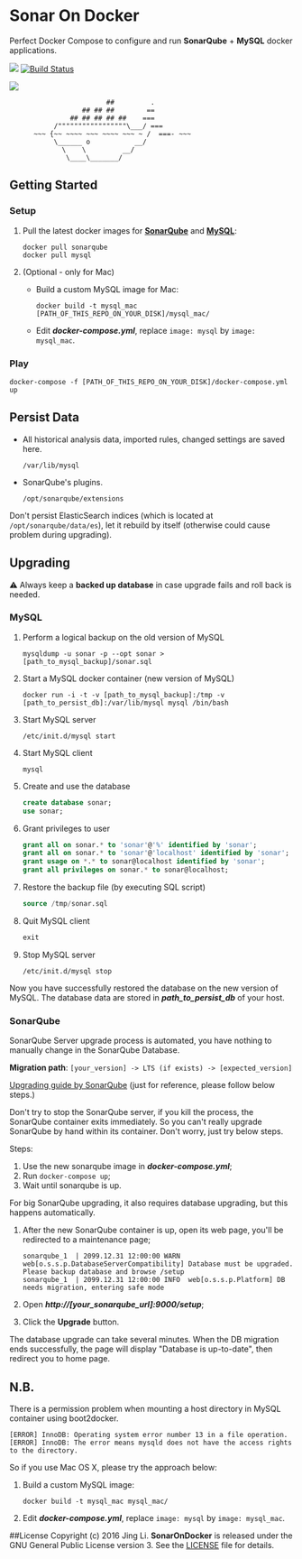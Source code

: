 # Sonar On Docker

Perfect Docker Compose to configure and run **SonarQube** + **MySQL** docker applications.

[![](https://img.shields.io/badge/Docker%20Hub-info-blue.svg)](https://hub.docker.com/r/thyrlian/sonar/)
[![Build Status](https://travis-ci.org/thyrlian/SonarOnDocker.svg?branch=master)](https://travis-ci.org/thyrlian/SonarOnDocker)

<img src="https://github.com/thyrlian/SonarOnDocker/blob/master/Banner.png">

```
                        ##         .
                  ## ## ##        ==
               ## ## ## ## ##    ===
           /"""""""""""""""""\___/ ===
      ~~~ {~~ ~~~~ ~~~ ~~~~ ~~~ ~ /  ===- ~~~
           \______ o           __/
             \    \         __/
              \____\_______/
```

## Getting Started

### Setup

1. Pull the latest docker images for [**SonarQube**](https://hub.docker.com/_/sonarqube/) and [**MySQL**](https://hub.docker.com/_/mysql/):

    ```console
    docker pull sonarqube
    docker pull mysql
    ```

2. (Optional - only for Mac)

    * Build a custom MySQL image for Mac:

        ```console
        docker build -t mysql_mac [PATH_OF_THIS_REPO_ON_YOUR_DISK]/mysql_mac/
        ```

    * Edit ***docker-compose.yml***, replace `image: mysql` by `image: mysql_mac`.

### Play

```console
docker-compose -f [PATH_OF_THIS_REPO_ON_YOUR_DISK]/docker-compose.yml up
```

## Persist Data

* All historical analysis data, imported rules, changed settings are saved here.

    ```
    /var/lib/mysql
    ```

* SonarQube's plugins.

    ```
    /opt/sonarqube/extensions
    ```

Don't persist ElasticSearch indices (which is located at `/opt/sonarqube/data/es`), let it rebuild by itself (otherwise could cause problem during upgrading).

## Upgrading

⚠ Always keep a **backed up database** in case upgrade fails and roll back is needed.

### MySQL

1. Perform a logical backup on the old version of MySQL

    ```console
    mysqldump -u sonar -p --opt sonar > [path_to_mysql_backup]/sonar.sql
    ```

2. Start a MySQL docker container (new version of MySQL)

    ```console
    docker run -i -t -v [path_to_mysql_backup]:/tmp -v [path_to_persist_db]:/var/lib/mysql mysql /bin/bash
    ```

3. Start MySQL server

    ```console
    /etc/init.d/mysql start
    ```

4. Start MySQL client

    ```console
    mysql
    ```

5. Create and use the database

    ```sql
    create database sonar;
    use sonar;
    ```

6. Grant privileges to user

    ```sql
    grant all on sonar.* to 'sonar'@'%' identified by 'sonar';
    grant all on sonar.* to 'sonar'@'localhost' identified by 'sonar';
    grant usage on *.* to sonar@localhost identified by 'sonar';
    grant all privileges on sonar.* to sonar@localhost;
    ```

7. Restore the backup file (by executing SQL script)

    ```sql
    source /tmp/sonar.sql
    ```

8. Quit MySQL client

    ```sql
    exit
    ```

9. Stop MySQL server

    ```console
    /etc/init.d/mysql stop
    ```

Now you have successfully restored the database on the new version of MySQL.  The database data are stored in ***path_to_persist_db*** of your host.

### SonarQube

SonarQube Server upgrade process is automated, you have nothing to manually change in the SonarQube Database.

**Migration path**: `[your_version] -> LTS (if exists) -> [expected_version]`

[Upgrading guide by SonarQube](http://docs.sonarqube.org/display/SONAR/Upgrading) (just for reference, please follow below steps.)

Don't try to stop the SonarQube server, if you kill the process, the SonarQube container exits immediately.  So you can't really upgrade SonarQube by hand within its container.  Don't worry, just try below steps.

Steps:

1. Use the new sonarqube image in ***docker-compose.yml***;
2. Run `docker-compose up`;
3. Wait until sonarqube is up.

For big SonarQube upgrading, it also requires database upgrading, but this happens automatically.

1. After the new SonarQube container is up, open its web page, you'll be redirected to a maintenance page;

    ```console
    sonarqube_1  | 2099.12.31 12:00:00 WARN  web[o.s.s.p.DatabaseServerCompatibility] Database must be upgraded. Please backup database and browse /setup
    sonarqube_1  | 2099.12.31 12:00:00 INFO  web[o.s.s.p.Platform] DB needs migration, entering safe mode
    ```

2. Open ***http://[your_sonarqube_url]:9000/setup***;

3. Click the **Upgrade** button.

The database upgrade can take several minutes.  When the DB migration ends successfully, the page will display "Database is up-to-date", then redirect you to home page.

## N.B.

There is a permission problem when mounting a host directory in MySQL container using boot2docker.

```console
[ERROR] InnoDB: Operating system error number 13 in a file operation.
[ERROR] InnoDB: The error means mysqld does not have the access rights to the directory.
```

So if you use Mac OS X, please try the approach below:

1. Build a custom MySQL image:

    ```console
    docker build -t mysql_mac mysql_mac/
    ```
2. Edit ***docker-compose.yml***, replace `image: mysql` by `image: mysql_mac`.

##License
Copyright (c) 2016 Jing Li. **SonarOnDocker** is released under the GNU General Public License version 3. See the [LICENSE](https://github.com/thyrlian/SonarOnDocker/blob/master/LICENSE) file for details.
